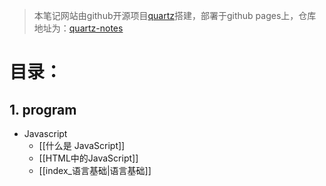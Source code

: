 > 本笔记网站由github开源项目[quartz](https://github.com/jackyzha0/quartz)搭建，部署于github pages上，仓库地址为：[quartz-notes](https://github.com/cherry384719/quartz-notes)

# 目录：
## 1. program
- Javascript
    - [[什么是 JavaScript]]
    - [[HTML中的JavaScript]]
    - [[index_语言基础|语言基础]]



